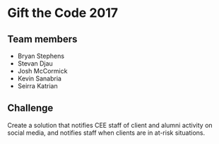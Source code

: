 # Gift the Code 2017

## Team members

* Bryan Stephens
* Stevan Djau
* Josh McCormick
* Kevin Sanabria
* Seirra Katrian

## Challenge

Create a solution that notifies CEE staff of client and alumni activity on social media, and notifies staff when clients are in at-risk situations.


